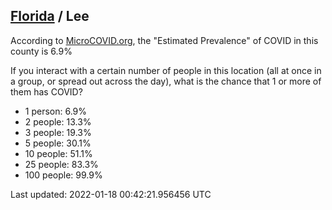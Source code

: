 
## [Florida](/united-states/florida) / Lee

According to [MicroCOVID.org](http://microcovid.org),
the "Estimated Prevalence" of COVID in this county is 6.9%

If you interact with a certain number of people in this location
(all at once in a group, or spread out across the day), what is the chance that
1 or more of them has COVID?

- 1 person: 6.9%
- 2 people: 13.3%
- 3 people: 19.3%
- 5 people: 30.1%
- 10 people: 51.1%
- 25 people: 83.3%
- 100 people: 99.9%

Last updated: 2022-01-18 00:42:21.956456 UTC
